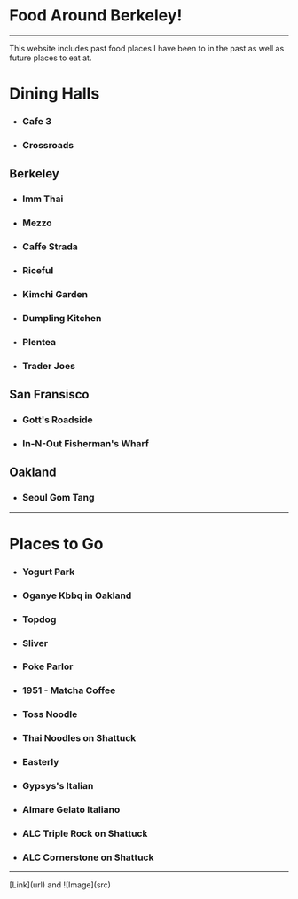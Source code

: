 # Food Around Berkeley!
<hr>
This website includes past food places I have been to in the past as well as future places to eat at.

# Dining Halls
- ### Cafe 3
- ### Crossroads

## Berkeley
- ### Imm Thai
- ### Mezzo
- ### Caffe Strada
- ### Riceful
- ### Kimchi Garden
- ### Dumpling Kitchen
- ### Plentea
- ### Trader Joes

## San Fransisco
- ### Gott's Roadside
- ### In-N-Out Fisherman's Wharf

## Oakland
- ### Seoul Gom Tang

<hr>

# Places to Go
- ### Yogurt Park
- ### Oganye Kbbq in Oakland
- ### Topdog
- ### Sliver
- ### Poke Parlor
- ### 1951 - Matcha Coffee
- ### Toss Noodle
- ### Thai Noodles on Shattuck
- ### Easterly
- ### Gypsys's Italian
- ### Almare Gelato Italiano
- ### ALC Triple Rock on Shattuck
- ### ALC Cornerstone on Shattuck
<hr>
[Link](url) and ![Image](src)
